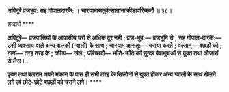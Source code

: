 **अविदूरे व्रजभुव: सह गोपालदारकै: ।** **चारयामासतुर्वत्सान्नानाक्रीडापरिच्छदौ ॥ ३८॥** 

शब्दार्थ **** 

**अविदूरे—** **व्रजवासियों के आवासीय घरों से अधिक दूर नहीं** **; व्रज-भुव:—** **व्रजभूमि से** **; सह गोपाल-दारकै:—** **उसी व्यवसाय** **वाले अन्य बालकों (ग्वालों) के साथ** **; चारयाम् आसतु:—** **चराया करते** **; वत्सान्—** **बछड़ों को** **; नाना—** **तरह तरह के** **; क्रीडा—** **खेल** **; परिच्छदौ—** **भाँति-भाँति की सुन्दर वेशभूषाओं से युक्त तथा औजारों से लैस।** **.** 

**कृष्ण तथा बलराम अपने मकान के पास ही सभी तरह के खिलौनों से युक्त होकर अन्य** **ग्वालों के साथ खेलने लगे एवं छोटे-छोटे बछड़ों को चराने लगे।** **** 